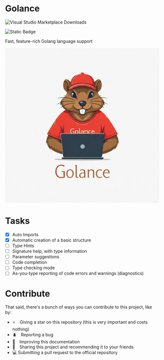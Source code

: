 # Golance 

![Visual Studio Marketplace Downloads](https://img.shields.io/visual-studio-marketplace/d/BrunoCiccarino.golance?style=for-the-badge&color=blue)

![Static Badge](https://img.shields.io/badge/pr's-welcome-grey?style=for-the-badge&color=green)


Fast, feature-rich Golang language support

![Logo](./img/icon.jpeg)

# Tasks

- [x] Auto Imports
- [x] Automatic creation of a basic structure
- [ ] Type Hints
- [ ] Signature help, with type information
- [ ] Parameter suggestions
- [ ] Code completion
- [ ] Type checking mode
- [ ] As-you-type reporting of code errors and warnings (diagnostics)

# Contribute

That said, there's a bunch of ways you can contribute to this project, like by:

* ⭐ Giving a star on this repository (this is very important and costs nothing)
* 🪲 Reporting a bug
* 📄 Improving this documentation
* 🚨 Sharing this project and recommending it to your friends
* 💻 Submitting a pull request to the official repository